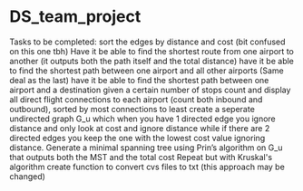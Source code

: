 # DS_team_project
Tasks to be completed:
sort the edges by distance and cost (bit confused on this one tbh)
Have it be able to find the shortest route from one airport to another (it outputs both the path itself and the total distance)
have it be able to find the shortest path between one airport and all other airports (Same deal as the last)
have it be able to find the shortest path between one airport and a destination given a certain number of stops
count and display all direct flight connections to each airport (count both inbound and outbound), sorted by most connections to least
create a seperate undirected graph G_u which when you have 1 directed edge you ignore distance and only look at cost and ignore distance while if there are 2 directed edges you keep the one with the lowest cost value ignoring distance.
Generate a minimal spanning tree using Prin’s algorithm on G_u that outputs both the MST and the total cost
Repeat but with Kruskal's algorithm
create function to convert cvs files to txt (this approach may be changed)
